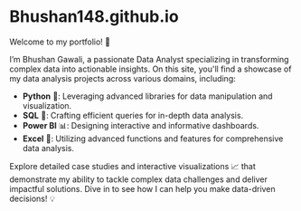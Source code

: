 # Bhushan148.github.io

Welcome to my portfolio! 🌟

I’m Bhushan Gawali, a passionate Data Analyst specializing in transforming complex data into actionable insights. On this site, you'll find a showcase of my data analysis projects across various domains, including:

- **Python** 🐍: Leveraging advanced libraries for data manipulation and visualization.
- **SQL** 💾: Crafting efficient queries for in-depth data analysis.
- **Power BI** 📊: Designing interactive and informative dashboards.
- **Excel** 📑: Utilizing advanced functions and features for comprehensive data analysis.

Explore detailed case studies and interactive visualizations 📈 that demonstrate my ability to tackle complex data challenges and deliver impactful solutions. Dive in to see how I can help you make data-driven decisions! 💡

